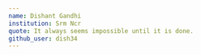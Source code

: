 ```yaml
---
name: Dishant Gandhi
institution: Srm Ncr
quote: It always seems impossible until it is done.
github_user: dish34
---
```

